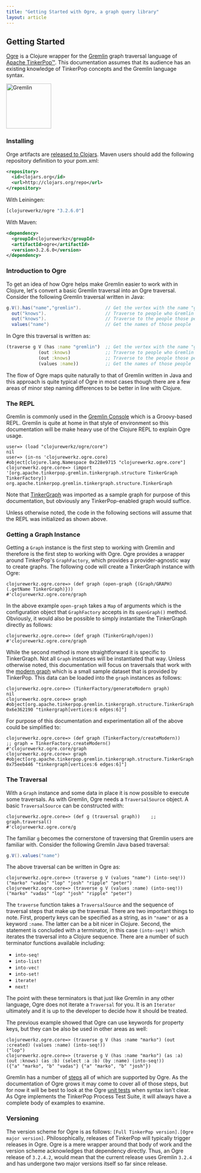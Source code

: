 ```yaml
---
title: "Getting Started with Ogre, a graph query library"
layout: article
---
```



## Getting Started

[Ogre](http://github.com/clojurewerkz/ogre) is a Clojure wrapper for the
[Gremlin](https://tinkerpop.apache.org/gremlin.html)  graph traversal language of 
[Apache TinkerPop&trade;](https://tinkerpop.apache.org). This documentation assumes that
its audience has an existing knowledge of TinkerPop concepts and the Gremlin language syntax. 

<a href="http://tinkerpop.apache.org/gremlin.html">
  <img src="https://raw.githubusercontent.com/apache/tinkerpop/master/docs/static/images/gremlin-running.png" style="width: 120px" alt="Gremlin"/>
</a>

### Installing

Orge artifacts are [released to Clojars](https://clojars.org/clojurewerkz/ogre). Maven users should add the 
following repository definition to your pom.xml:

```xml
<repository>
  <id>clojars.org</id>
  <url>http://clojars.org/repo</url>
</repository> 
```

With Leiningen:

```clojure
[clojurewerkz/ogre "3.2.6.0"]
```

With Maven:

```xml
<dependency>
  <groupId>clojurewerkz</groupId>
  <artifactId>ogre</artifactId>
  <version>3.2.6.0</version>
</dependency>
```

### Introduction to Ogre

To get an idea of how Ogre helps make Gremlin easier to work with in 
Clojure, let's convert a basic Gremlin traversal into an Ogre traversal.
Consider the following Gremlin traversal written in Java:

```groovy
g.V().has("name","gremlin").         // Get the vertex with the name "gremlin"
  out("knows").                      // Traverse to people who Gremlin knows
  out("knows").                      // Traverse to the people those people know
  values("name")                     // Get the names of those people
```
  
In Ogre this traversal is written as:

```clojure
(traverse g V (has :name "gremlin")  ;; Get the vertex with the name "gremlin"
            (out :knows)             ;; Traverse to people who Gremlin knows
            (out :knows)             ;; Traverse to the people those people know
            (values :name))          ;; Get the names of those people
```

The flow of Ogre maps quite naturally to that of Gremlin written in Java and 
this approach is quite typical of Ogre in most cases though there are a few 
areas of minor step naming differences to be better in line with Clojure.

### The REPL

Gremlin is commonly used in the [Gremlin Console](http://tinkerpop.apache.org/docs/current/tutorials/the-gremlin-console/)
which is a Groovy-based REPL. Gremlin is quite at home in that style of environment 
so this documentation will be make heavy use of the Clojure REPL to explain Ogre
usage.

```text
user=> (load "clojurewerkz/ogre/core") 
nil
user=> (in-ns 'clojurewerkz.ogre.core)
#object[clojure.lang.Namespace 0x228e9715 "clojurewerkz.ogre.core"]
clojurewerkz.ogre.core=> (import '[org.apache.tinkerpop.gremlin.tinkergraph.structure TinkerGraph TinkerFactory])
org.apache.tinkerpop.gremlin.tinkergraph.structure.TinkerGraph
```

Note that [TinkerGraph](http://tinkerpop.apache.org/docs/current/reference/#tinkergraph-gremlin)
was imported as a sample graph for purpose of this documentation, but obviously any TinkerPop-enabled
graph would suffice.

Unless otherwise noted, the code in the following sections will assume that the
REPL was initialized as shown above. 

### Getting a Graph Instance

Getting a `Graph` instance is the first step to working with Gremlin and 
therefore is the first step to working with Ogre. Ogre provides a wrapper around
TinkerPop's `GraphFactory`, which provides a provider-agnostic way to create 
graphs. The following code will create a TinkerGraph instance with Ogre:

```text
clojurewerkz.ogre.core=> (def graph (open-graph {(Graph/GRAPH) (.getName TinkerGraph)}))
#'clojurewerkz.ogre.core/graph
```

In the above example `open-graph` takes a `Map` of arguments which is the configuration
object that `GraphFactory` accepts in its `openGraph()` method. Obviously, it would also
be possible to simply instantiate the TinkerGraph directly as follows:

```text
clojurewerkz.ogre.core=> (def graph (TinkerGraph/open))
#'clojurewerkz.ogre.core/graph
```

While the second method is more straightforward it is specific to TinkerGraph. Not all
`Graph` instances will be instantiated that way. Unless otherwise noted, this documentation 
will focus on traversals that work with the [modern graph](http://tinkerpop.apache.org/docs/current/tutorials/the-gremlin-console/#toy-graphs)
which is a small sample dataset that is provided by TinkerPop. This data can be loaded 
into the `graph` instances as follows:

```text
clojurewerkz.ogre.core=> (TinkerFactory/generateModern graph)
nil
clojurewerkz.ogre.core=> graph
#object[org.apache.tinkerpop.gremlin.tinkergraph.structure.TinkerGraph 0x6e362190 "tinkergraph[vertices:6 edges:6]"]
```

For purpose of this documentation and experimentation all of the above could be simplified
to:

```text
clojurewerkz.ogre.core=> (def graph (TinkerFactory/createModern))    ;; graph = TinkerFactory.createModern()
#'clojurewerkz.ogre.core/graph
clojurewerkz.ogre.core=> graph
#object[org.apache.tinkerpop.gremlin.tinkergraph.structure.TinkerGraph 0x75eeb446 "tinkergraph[vertices:6 edges:6]"]
```

### The Traversal

With a `Graph` instance and some data in place it is now possible to execute some traversals. 
As with Gremlin, Ogre needs a `TraversalSource` object. A basic `TraversalSource` can be 
constructed with:

```text
clojurewerkz.ogre.core=> (def g (traversal graph))    ;; graph.traversal()
#'clojurewerkz.ogre.core/g
```

The familiar `g` becomes the cornerstone of traversing that Gremlin users are familiar with. Consider
the following Gremlin Java based traversal:

```java
g.V().values("name")
```

The above traversal can be written in Ogre as:

```text
clojurewerkz.ogre.core=> (traverse g V (values "name") (into-seq!))
("marko" "vadas" "lop" "josh" "ripple" "peter")
clojurewerkz.ogre.core=> (traverse g V (values :name) (into-seq!))
("marko" "vadas" "lop" "josh" "ripple" "peter")
```

The `traverse` function takes a `TraversalSource` and the sequence of traversal steps that make
up the traversal. There are two important things to note. First, property keys can be specified 
as a string, as in `"name"` or as a keyword `:name`. The latter can be a bit nicer in Clojure.
Second, the statement is concluded with a terminator, in this case `(into-seq!)` which iterates
the traversal into a Clojure sequence. There are a number of such terminator functions available
including:

* `into-seq!`
* `into-list!`
* `into-vec!`
* `into-set!`
* `iterate!`
* `next!`

The point with these terminators is that just like Gremlin in any other language, Ogre does 
not iterate a `Traversal` for you. It is an `Iterator` ultimately and it is up to the developer
to decide how it should be treated.

The previous example showed that Ogre can use keywords for property keys, but they can be 
also be used in other areas as well:

```text
clojurewerkz.ogre.core=> (traverse g V (has :name "marko") (out :created) (values :name) (into-seq!))
("lop")
clojurewerkz.ogre.core=> (traverse g V (has :name "marko") (as :a) (out :knows) (as :b) (select :a :b) (by :name) (into-seq!))
({"a" "marko", "b" "vadas"} {"a" "marko", "b" "josh"})
```

Gremlin has a number of [steps](http://tinkerpop.apache.org/docs/current/reference/#graph-traversal-steps) 
all of which are supported by Ogre. As the documentation of Ogre grows it may come to cover all of those 
steps, but for now it will be best to look at the Ogre [unit tests](https://github.com/clojurewerkz/ogre/tree/master/test/clojure/clojurewerkz/ogre/suite)
when syntax isn't clear. As Ogre implements the TinkerPop Process Test Suite, it will always have a complete
body of examples to examine.

### Versioning

The version scheme for Ogre is as follows:
`[Full TinkerPop version].[Ogre major version]`. Philosophically, releases of
TinkerPop will typically trigger releases in Ogre. Ogre is a mere wrapper 
around that body of work and the version scheme acknowledges that dependency 
directly. Thus, an Ogre release of `3.2.4.2`, would mean that the current 
release uses Gremlin `3.2.4` and has undergone two major versions itself so far 
since release.
